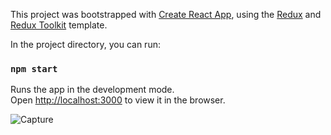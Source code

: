This project was bootstrapped with [Create React App](https://github.com/facebook/create-react-app), using the [Redux](https://redux.js.org/) and [Redux Toolkit](https://redux-toolkit.js.org/) template.

In the project directory, you can run:

### `npm start`

Runs the app in the development mode.<br />
Open [http://localhost:3000](http://localhost:3000) to view it in the browser.

![Capture](https://user-images.githubusercontent.com/28048969/146282368-0ed0e0f5-ede3-4362-9f55-c62d7437c248.PNG)


